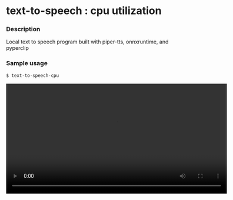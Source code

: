 # text-to-speech : cpu utilization

### Description

Local text to speech program built with piper-tts, onnxruntime, and pyperclip

### Sample usage

```bash
$ text-to-speech-cpu
```

<video width="600" controls>
  <source src="https://github.com/j-p-m-7/text-to-speech-cpu/raw/refs/heads/main/sample.mov" type="video/mov">
  Your browser does not support the video tag.
</video>
